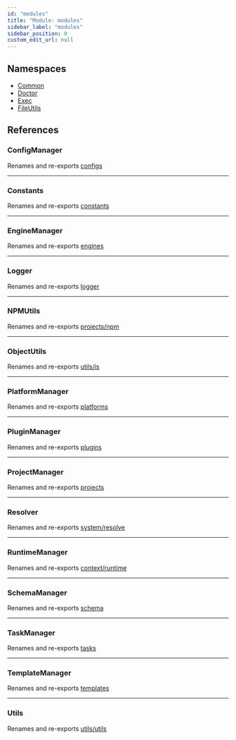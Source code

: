 ```yaml
---
id: "modules"
title: "Module: modules"
sidebar_label: "modules"
sidebar_position: 0
custom_edit_url: null
---
```


## Namespaces

- [Common](../namespaces/modules.Common.md)
- [Doctor](../namespaces/modules.Doctor.md)
- [Exec](../namespaces/modules.Exec.md)
- [FileUtils](../namespaces/modules.FileUtils.md)

## References

### ConfigManager

Renames and re-exports [configs](configs.md)

___

### Constants

Renames and re-exports [constants](constants.md)

___

### EngineManager

Renames and re-exports [engines](engines.md)

___

### Logger

Renames and re-exports [logger](logger.md)

___

### NPMUtils

Renames and re-exports [projects/npm](projects_npm.md)

___

### ObjectUtils

Renames and re-exports [utils/is](utils_is.md)

___

### PlatformManager

Renames and re-exports [platforms](platforms.md)

___

### PluginManager

Renames and re-exports [plugins](plugins.md)

___

### ProjectManager

Renames and re-exports [projects](projects.md)

___

### Resolver

Renames and re-exports [system/resolve](system_resolve.md)

___

### RuntimeManager

Renames and re-exports [context/runtime](context_runtime.md)

___

### SchemaManager

Renames and re-exports [schema](schema.md)

___

### TaskManager

Renames and re-exports [tasks](tasks.md)

___

### TemplateManager

Renames and re-exports [templates](templates.md)

___

### Utils

Renames and re-exports [utils/utils](utils_utils.md)
